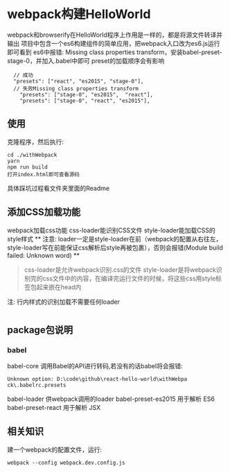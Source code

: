 # webpack构建HelloWorld
webpack和browserify在HelloWorld程序上作用是一样的，都是将源文件转译并输出
项目中包含一个es6构建组件的简单应用，把webpack入口改为es6.js运行即可看到
es6中报错: Missing class properties transform，安装babel-preset-stage-0，并加入.babel中即可
preset的加载顺序会有影响
```
  // 成功
  "presets": ["react", "es2015", "stage-0"],
  // 失败Missing class properties transform
    "presets": ["stage-0", "es2015",  "react"],
    "presets": ["stage-0", "react", "es2015"],
```
## 使用
克隆程序，然后执行:
```
cd ./withWebpack
yarn
npm run build
打开index.html即可查看源码
```
具体踩坑过程看文件夹里面的Readme
## 添加CSS加载功能
webpack加载css功能
css-loader能识别CSS文件
style-loader能加载CSS的style样式
** 注意: loader一定是style-loader在前（webpack的配置从右往左，style-loader写在前能保证css解析后style再被包裹），否则会报错(Module build failed: Unknown word) **
> css-loader是允许webpack识别.css的文件
style-loader是将webpack识别完的css文件中的内容，在编译完运行文件的时候，将这些css用style标签包起来嵌在head内

注: 行内样式的识别加载不需要任何loader
# 
## package包说明
### babel
babel-core 调用Babel的API进行转码,若没有的话babel将会报错:
```
Unknown option: D:\code\github\react-hello-world\withWebpa
ck\.babelrc.presets
```
babel-loader 供webpack调用的loader
babel-preset-es2015 用于解析 ES6
babel-preset-react 用于解析 JSX

## 相关知识
建一个webpack的配置文件，运行:
```
webpack --config webpack.dev.config.js
```